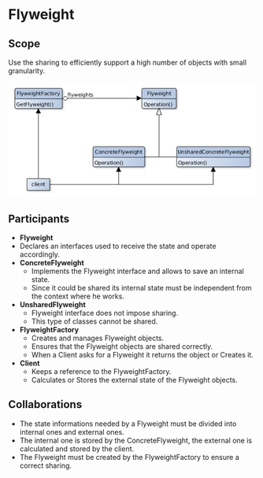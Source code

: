 # Flyweight

## Scope
Use the sharing to efficiently support a high number of objects with small granularity.

![Class Diagram](flyweight.png)

## Participants
- **Flyweight**
- Declares an interfaces used to receive the state and operate accordingly.
- **ConcreteFlyweight**
   - Implements the Flyweight interface and allows to save an internal state.
   - Since it could be shared its internal state must be independent from the context where he works.
- **UnsharedFlyweight**
   - Flyweight interface does not impose sharing.
   - This type of classes cannot be shared.
- **FlyweightFactory**
   - Creates and manages Flyweight objects.
   - Ensures that the Flyweight objects are shared correctly.
   - When a Client asks for a Flyweight it returns the object or Creates it.
- **Client**
   - Keeps a reference to the FlyweightFactory.
   - Calculates or Stores the external state of the Flyweight objects.

## Collaborations
- The state informations needed by a Flyweight must be divided into internal ones and external ones.
- The internal one is stored by the ConcreteFlyweight, the external one is calculated and stored by the client.
- The Flyweight must be created by the FlyweightFactory to ensure a correct sharing.

